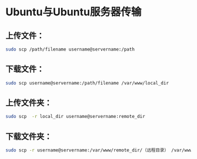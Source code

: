 # Ubuntu与Ubuntu服务器传输

## 上传文件：

``` bash
sudo scp /path/filename username@servername:/path   
```

## 下载文件：

``` bash
sudo scp username@servername:/path/filename /var/www/local_dir
```

## 上传文件夹：

``` bash
sudo scp  -r local_dir username@servername:remote_dir
```

## 下载文件夹：

``` bash
sudo scp -r username@servername:/var/www/remote_dir/（远程目录） /var/www/local_dir（本地目录）
```
